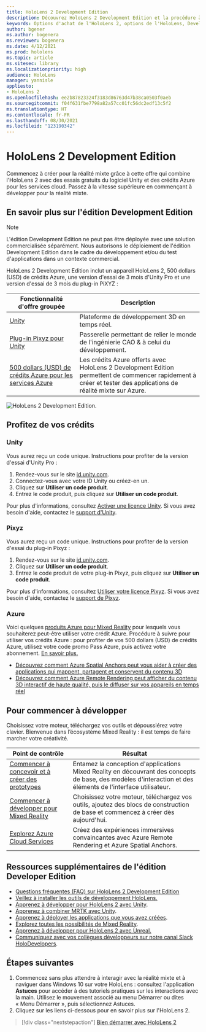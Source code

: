 ```yaml
---
title: HoloLens 2 Development Edition
description: Découvrez HoloLens 2 Development Edition et la procédure à suivre après l'avoir acquis.
keywords: Options d'achat de l'HoloLens 2, options de l'HoloLens, Developer Edition
author: bgener
ms.author: bogenera
ms.reviewer: bogenera
ms.date: 4/12/2021
ms.prod: hololens
ms.topic: article
ms.sitesec: library
ms.localizationpriority: high
audience: HoloLens
manager: yannisle
appliesto:
- HoloLens 2
ms.openlocfilehash: ee2b87823324f3183d86763d47b38ca0503f0aeb
ms.sourcegitcommit: f04f631fbe7798a82a57cc01fc56dc2edf13c5f2
ms.translationtype: HT
ms.contentlocale: fr-FR
ms.lasthandoff: 08/30/2021
ms.locfileid: "123190342"
---
```

# <a name="hololens-2-development-edition"></a>HoloLens 2 Development Edition

Commencez à créer pour la réalité mixte grâce à cette offre qui combine l'HoloLens 2 avec des essais gratuits du logiciel Unity et des crédits Azure pour les services cloud. Passez à la vitesse supérieure en commençant à développer pour la réalité mixte.

## <a name="learn-about-the-development-edition"></a>En savoir plus sur l'édition Development Edition

> [!NOTE]
> L'édition Development Edition ne peut pas être déployée avec une solution commercialisée séparément. Nous autorisons le déploiement de l'édition Development Edition dans le cadre du développement et/ou du test d'applications dans un contexte commercial.  

HoloLens 2 Development Edition inclut un appareil HoloLens 2, 500 dollars (USD) de crédits Azure, une version d'essai de 3 mois d'Unity Pro et une version d'essai de 3 mois du plug-in PiXYZ :

| Fonctionnalité d'offre groupée | Description |
|---|---|
|  [Unity](https://unity.com/) | Plateforme de développement 3D en temps réel.   |
|  [Plug-in Pixyz pour Unity](https://www.pixyz-software.com/plugin/) | Passerelle permettant de relier le monde de l'ingénierie CAO &amp; à celui du développement.   |
| [500 dollars (USD) de crédits Azure pour les services Azure](https://azure.microsoft.com/resources/) | Les crédits Azure offerts avec HoloLens 2 Development Edition permettent de commencer rapidement à créer et tester des applications de réalité mixte sur Azure. |

![HoloLens 2 Development Edition.](./images/hololens-2-dev-ed.png)

## <a name="redeem-your-credits"></a>Profitez de vos crédits

### <a name="unity"></a>Unity
Vous aurez reçu un code unique. Instructions pour profiter de la version d'essai d'Unity Pro :
1. Rendez-vous sur le site [id.unity.com](http://id.unity.com/).
1. Connectez-vous avec votre ID Unity ou créez-en un.
1. Cliquez sur **Utiliser un code produit**.
1. Entrez le code produit, puis cliquez sur **Utiliser un code produit**.

Pour plus d'informations, consultez [Activer une licence Unity](https://support.unity3d.com/hc/articles/211438683-How-do-I-activate-my-license-). Si vous avez besoin d'aide, contactez le [support d'Unity](https://support.unity3d.com/hc).  

### <a name="pixyz"></a>Pixyz
Vous aurez reçu un code unique. Instructions pour profiter de la version d'essai du plug-in Pixyz :
1. Rendez-vous sur le site [id.unity.com](http://id.unity.com/).
1. Cliquez sur **Utiliser un code produit**.
1. Entrez le code produit de votre plug-in Pixyz, puis cliquez sur **Utiliser un code produit**.

Pour plus d'informations, consultez [Utiliser votre licence Pixyz](https://www.pixyz-software.com/documentations/html/2020.1/review/TrialLicense.html). Si vous avez besoin d'aide, contactez le [support de Pixyz](https://www.pixyz-software.com/support/).

### <a name="azure"></a>Azure
Voici quelques [produits Azure pour Mixed Reality](https://azure.microsoft.com/topic/mixed-reality/) pour lesquels vous souhaiterez peut-être utiliser votre crédit Azure.
Procédure à suivre pour utiliser vos crédits Azure : pour profiter de vos 500 dollars (USD) de crédits Azure, utilisez votre code promo Pass Azure, puis activez votre abonnement. [En savoir plus.](hololens2-development-edition-faq.yml#how-can-i-redeem-my--500-azure-credit-)

- [Découvrez comment Azure Spatial Anchors peut vous aider à créer des applications qui mappent, partagent et conservent du contenu 3D](https://azure.microsoft.com/services/spatial-anchors/)
- [Découvrez comment Azure Remote Rendering peut afficher du contenu 3D interactif de haute qualité, puis le diffuser sur vos appareils en temps réel](https://azure.microsoft.com/services/remote-rendering/)

## <a name="get-started-developing"></a>Pour commencer à développer

Choisissez votre moteur, téléchargez vos outils et dépoussiérez votre clavier. Bienvenue dans l’écosystème Mixed Reality : il est temps de faire marcher votre créativité.

|     Point de contrôle                              |     Résultat                                                                                                                    |
|---------------------------------------------|---------------------------------------------------------------------------------------------------------------------------------|
|     [Commencer à concevoir et à créer des prototypes](/windows/mixed-reality/design/design)         |     Entamez la conception d'applications Mixed Reality en découvrant des concepts de base, des modèles d'interaction et des éléments de l'interface utilisateur.     |
|     [Commencer à développer pour Mixed Reality](/windows/mixed-reality/develop/development?tabs=unity)    |     Choisissez votre moteur, téléchargez vos outils, ajoutez des blocs de construction de base et commencez à créer dès aujourd'hui.                                  |
|     [Explorez Azure Cloud Services](/windows/mixed-reality/develop/mixed-reality-cloud-services)            |     Créez des expériences immersives convaincantes avec Azure Remote Rendering et Azure Spatial Anchors.                                 |

## <a name="developer-edition-additional-resources"></a>Ressources supplémentaires de l'édition Developer Edition

- [Questions fréquentes (FAQ) sur HoloLens 2 Development Edition](hololens2-development-edition-faq.yml)
- [Veillez à installer les outils de développement HoloLens.](/windows/mixed-reality/develop/install-the-tools?tabs=unity)
- [Apprenez à développer pour HoloLens 2 avec Unity](/windows/mixed-reality/develop/unity/unity-development-overview?tabs=mrtk%2Carr%2Chl2).
- [Apprenez à combiner MRTK avec Unity](/windows/mixed-reality/develop/unity/mrtk-getting-started).
- [Apprenez à déployer les applications que vous avez créées](app-deploy-overview.md).
- [Explorez toutes les possibilités de Mixed Reality](/windows/mixed-reality/).
- [Apprenez à développer pour HoloLens 2 avec Unreal.](/windows/mixed-reality/develop/unreal/unreal-development-overview?tabs=mrtk%2Casa)
- [Communiquez avec vos collègues développeurs sur notre canal Slack HoloDevelopers](https://holodevelopersslack.azurewebsites.net/).

## <a name="next-steps"></a>Étapes suivantes

1. Commencez sans plus attendre à interagir avec la réalité mixte et à naviguer dans Windows 10 sur votre HoloLens : consultez l'application **Astuces** pour accéder à des tutoriels pratiques sur les interactions avec la main. Utilisez le mouvement associé au menu Démarrer ou dites « Menu Démarrer », puis sélectionnez Astuces.
1. Cliquez sur les liens ci-dessous pour en savoir plus sur l'HoloLens 2.

> [!div class="nextstepaction"]
> [Bien démarrer avec HoloLens 2](hololens2-basic-usage.md)

